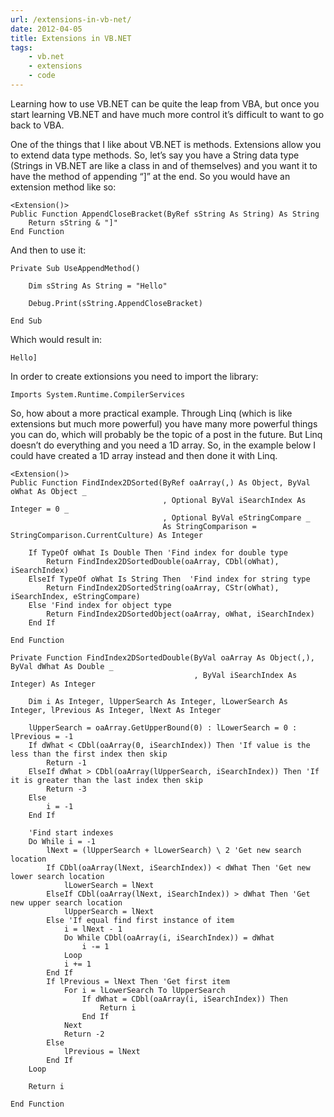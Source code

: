```yaml
---
url: /extensions-in-vb-net/
date: 2012-04-05
title: Extensions in VB.NET
tags:
    - vb.net
    - extensions
    - code
---
```


Learning how to use VB.NET can be quite the leap from VBA, but once you start learning VB.NET and have much more control it’s difficult to want to go back to VBA.

One of the things that I like about VB.NET is methods. Extensions allow you to extend data type methods. So, let’s say you have a String data type (Strings in VB.NET are like a class in and of themselves) and you want it to have the method of appending “]” at the end. So you would have an extension method like so:

``` vbscript
<Extension()>
Public Function AppendCloseBracket(ByRef sString As String) As String
    Return sString & "]"
End Function
```

And then to use it:

``` vbscript
Private Sub UseAppendMethod()

    Dim sString As String = "Hello"

    Debug.Print(sString.AppendCloseBracket)

End Sub
```

Which would result in:

```
Hello]
```

In order to create extionsions you need to import the library:

``` vbscript
Imports System.Runtime.CompilerServices
```

So, how about a more practical example. Through Linq (which is like extensions but much more powerful) you have many more powerful things you can do, which will probably be the topic of a post in the future. But Linq doesn’t do everything and you need a 1D array. So, in the example below I could have created a 1D array instead and then done it with Linq.

``` vbscript
<Extension()>
Public Function FindIndex2DSorted(ByRef oaArray(,) As Object, ByVal oWhat As Object _
                                  , Optional ByVal iSearchIndex As Integer = 0 _
                                  , Optional ByVal eStringCompare _
                                  As StringComparison = StringComparison.CurrentCulture) As Integer                              

    If TypeOf oWhat Is Double Then 'Find index for double type
        Return FindIndex2DSortedDouble(oaArray, CDbl(oWhat), iSearchIndex)
    ElseIf TypeOf oWhat Is String Then  'Find index for string type
        Return FindIndex2DSortedString(oaArray, CStr(oWhat), iSearchIndex, eStringCompare)
    Else 'Find index for object type
        Return FindIndex2DSortedObject(oaArray, oWhat, iSearchIndex)
    End If

End Function
```

``` vbscript
Private Function FindIndex2DSortedDouble(ByVal oaArray As Object(,), ByVal dWhat As Double _
                                         , ByVal iSearchIndex As Integer) As Integer                                        

    Dim i As Integer, lUpperSearch As Integer, lLowerSearch As Integer, lPrevious As Integer, lNext As Integer

    lUpperSearch = oaArray.GetUpperBound(0) : lLowerSearch = 0 : lPrevious = -1
    If dWhat < CDbl(oaArray(0, iSearchIndex)) Then 'If value is the less than the first index then skip
        Return -1
    ElseIf dWhat > CDbl(oaArray(lUpperSearch, iSearchIndex)) Then 'If it is greater than the last index then skip
        Return -3
    Else
        i = -1
    End If

    'Find start indexes
    Do While i = -1
        lNext = (lUpperSearch + lLowerSearch) \ 2 'Get new search location
        If CDbl(oaArray(lNext, iSearchIndex)) < dWhat Then 'Get new lower search location
            lLowerSearch = lNext
        ElseIf CDbl(oaArray(lNext, iSearchIndex)) > dWhat Then 'Get new upper search location
            lUpperSearch = lNext
        Else 'If equal find first instance of item
            i = lNext - 1
            Do While CDbl(oaArray(i, iSearchIndex)) = dWhat
                i -= 1
            Loop
            i += 1
        End If
        If lPrevious = lNext Then 'Get first item
            For i = lLowerSearch To lUpperSearch
                If dWhat = CDbl(oaArray(i, iSearchIndex)) Then
                    Return i
                End If
            Next
            Return -2
        Else
            lPrevious = lNext
        End If
    Loop

    Return i

End Function
```
